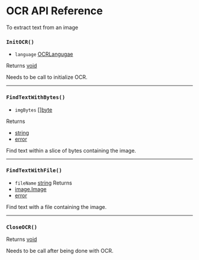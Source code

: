 # OCR API Reference

To extract text from an image

### `InitOCR()`

* `language` [OCRLangugae]()

Returns [void]()

Needs to be call to initialize OCR.

---

### `FindTextWithBytes()`

* `imgBytes` [[]byte]()

Returns
* [string]()
* [error]()

Find text within a slice of bytes containing the image.

---

### `FindTextWithFile()`

* `fileName` [string]()
Returns
* [image.Image]()
* [error]()

Find text with a file containing the image.

---

### `CloseOCR()`

Returns [void]()

Needs to be call after being done with OCR.
